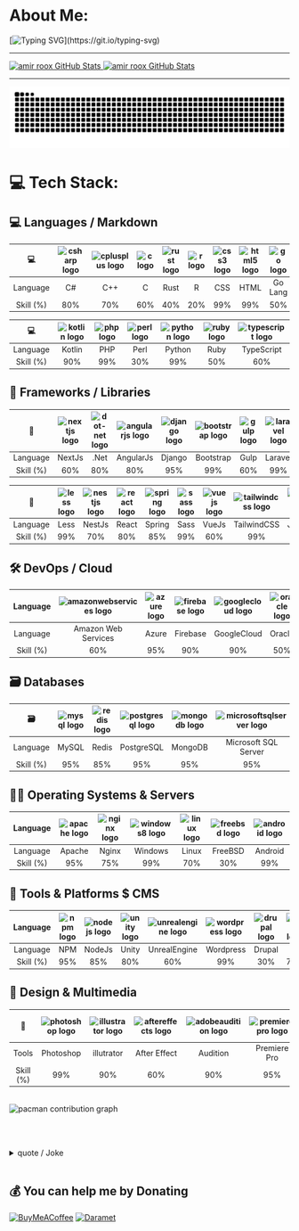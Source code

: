 # About Me:
[![Typing SVG](https://readme-typing-svg.demolab.com?font=Lalezar&duration=3000&pause=500&color=F77171&background=000000&center=true&vCenter=true&multiline=true&repeat=false&width=1000&height=200&lines=.%D9%85%D9%88%D9%81%D9%82+%D8%A8%D8%A7%D8%B4%DB%8C%D8%AF;%F0%9F%91%AF+Passionate+coder+seeking+creative+collaborations.;%F0%9F%8C%B1+I%E2%80%99m+currently+learning+Rust.;%F0%9F%92%AC+Ask+me+about+Web+And+Security.;%F0%9F%94%AD+I%E2%80%99m+currently+working+on+my+StartUp!;Code%2C+create%2C+and+make+a+difference!;Open+source+enthusiast%2C+sharing+knowledge.)](https://git.io/typing-svg)


<hr/>
<a href="https://github.com/amirroox">
  <img width="49%" height="180px" src="https://github-readme-stats-me-amirroox.vercel.app/api?username=amirroox&number_format=long&show=prs_merged_percentage&show_icons=true&line_height=30&rank_icon=github&title_color=de2121&text_color=e0cece&icon_color=c70808&bg_color=22272e" alt="amir roox GitHub Stats" />
</a>
<a href="https://github.com/amirroox">
  <img width="49%" height="180px" src="https://github-readme-stats-me-amirroox.vercel.app/api/top-langs/?username=amirroox&exclude_repo=Bootstrap-Offline&hide=css,html&layout=compact&show_icons=true&title_color=de2121&text_color=e0cece&icon_color=6aa6f8&bg_color=22272e" alt="amir roox GitHub Stats" />
</a>
<hr/>

<picture>
  <source media="(prefers-color-scheme: dark)" srcset="https://raw.githubusercontent.com/amirroox/amirroox/output/github-contribution-grid-snake-dark.svg">
  <source media="(prefers-color-scheme: light)" srcset="https://raw.githubusercontent.com/amirroox/amirroox/output/github-contribution-grid-snake.svg">
  <img alt="github contribution grid snake animation" src="https://raw.githubusercontent.com/amirroox/amirroox/output/github-contribution-grid-snake.svg">
</picture>

<br>

# 💻 Tech Stack:

## 💻 Languages / Markdown

<div align="center">
  
| 💻 | <img src="https://cdn.jsdelivr.net/gh/devicons/devicon/icons/csharp/csharp-original.svg" height="80" alt="csharp logo"  /> | <img src="https://cdn.jsdelivr.net/gh/devicons/devicon/icons/cplusplus/cplusplus-original.svg" height="80" alt="cplusplus logo"  /> | <img src="https://cdn.jsdelivr.net/gh/devicons/devicon/icons/c/c-original.svg" height="80" alt="c logo"  /> | <img src="https://cdn.jsdelivr.net/gh/devicons/devicon/icons/rust/rust-original.svg" height="80" alt="rust logo"  /> | <img src="https://cdn.jsdelivr.net/gh/devicons/devicon/icons/r/r-original.svg" height="80" alt="r logo"  /> | <img src="https://cdn.jsdelivr.net/gh/devicons/devicon/icons/css3/css3-original.svg" height="80" alt="css3 logo"  /> | <img src="https://cdn.jsdelivr.net/gh/devicons/devicon/icons/html5/html5-original.svg" height="80" alt="html5 logo"  /> | <img src="https://cdn.jsdelivr.net/gh/devicons/devicon/icons/go/go-original.svg" height="80" alt="go logo"  /> | <img src="https://cdn.jsdelivr.net/gh/devicons/devicon/icons/java/java-original.svg" height="80" alt="java logo"  /> | <img src="https://cdn.jsdelivr.net/gh/devicons/devicon/icons/javascript/javascript-original.svg" height="80" alt="javascript logo"  /> |
| :---: | :---: | :---: | :---: | :---: | :---: | :---: | :---: | :---: | :---: | :---: |
| Language | C# | C++ | C | Rust | R | CSS | HTML | Go Lang | Java | JavaScript |
| Skill (%) | 80% | 70% | 60% | 40% | 20% | 99% | 99% | 50% | 90% | 90% |

| 💻 | <img src="https://cdn.jsdelivr.net/gh/devicons/devicon/icons/kotlin/kotlin-original.svg" height="80" alt="kotlin logo"  /> | <img src="https://cdn.jsdelivr.net/gh/devicons/devicon/icons/php/php-original.svg" height="80" alt="php logo"  /> | <img src="https://cdn.jsdelivr.net/gh/devicons/devicon/icons/perl/perl-original.svg" height="80" alt="perl logo"  /> | <img src="https://cdn.jsdelivr.net/gh/devicons/devicon/icons/python/python-original.svg" height="80" alt="python logo"  /> | <img src="https://cdn.jsdelivr.net/gh/devicons/devicon/icons/ruby/ruby-original.svg" height="80" alt="ruby logo"  /> | <img src="https://cdn.jsdelivr.net/gh/devicons/devicon/icons/typescript/typescript-original.svg" height="80" alt="typescript logo"  /> |
| :---: | :---: | :---: | :---: | :---: | :---: | :---: |
| Language | Kotlin | PHP | Perl | Python | Ruby | TypeScript |
| Skill (%) | 90% | 99% | 30% | 99% | 50% | 60% |

</div>

<!-- ![C](https://img.shields.io/badge/c-%2300599C.svg?style=for-the-badge&logo=c&logoColor=white&label=50%)
![C#](https://img.shields.io/badge/c%23-%23239120.svg?style=for-the-badge&logo=c-sharp&logoColor=white&label=50%) - 
![C++](https://img.shields.io/badge/c++-%2300599C.svg?style=for-the-badge&logo=c%2B%2B&logoColor=white&label=50%) - 
![CSS3](https://img.shields.io/badge/css3-%231572B6.svg?style=for-the-badge&logo=css3&logoColor=white&label=50%) - 
![Go](https://img.shields.io/badge/go-%2300ADD8.svg?style=for-the-badge&logo=go&logoColor=white&label=50%) - 
![HTML5](https://img.shields.io/badge/html5-%23E34F26.svg?style=for-the-badge&logo=html5&logoColor=white&label=50%) - 
![Java](https://img.shields.io/badge/java-%23ED8B00.svg?style=for-the-badge&logo=java&logoColor=white&label=50%) - 
![JavaScript](https://img.shields.io/badge/javascript-%23323330.svg?style=for-the-badge&logo=javascript&logoColor=%23F7DF1E&label=50%) - 
![Kotlin](https://img.shields.io/badge/kotlin-%230095D5.svg?style=for-the-badge&logo=kotlin&logoColor=white&label=50%) - 
![PHP](https://img.shields.io/badge/php-%23777BB4.svg?style=for-the-badge&logo=php&logoColor=white&label=50%) - 
![Perl](https://img.shields.io/badge/perl-%2339457E.svg?style=for-the-badge&logo=perl&logoColor=white&label=50%) - 
![Python](https://img.shields.io/badge/python-3670A0?style=for-the-badge&logo=python&logoColor=ffdd54&label=50%) - 
![R](https://img.shields.io/badge/r-%23276DC3.svg?style=for-the-badge&logo=r&logoColor=white&label=50%) - 
![Rust](https://img.shields.io/badge/rust-%23000000.svg?style=for-the-badge&logo=rust&logoColor=white&label=50%) - -->

## 🧱 Frameworks / Libraries

<div align="center">

| 🧱 | <img src="https://cdn.jsdelivr.net/gh/devicons/devicon/icons/nextjs/nextjs-original.svg" height="80" alt="nextjs logo"  /> | <img src="https://cdn.simpleicons.org/dotnet/512BD4" height="80" alt="dot-net logo"  /> | <img src="https://cdn.simpleicons.org/angular/DD0031" height="80" alt="angularjs logo"  /> | <img src="https://cdn.jsdelivr.net/gh/devicons/devicon/icons/django/django-plain.svg" height="80" alt="django logo"  /> | <img src="https://cdn.jsdelivr.net/gh/devicons/devicon/icons/bootstrap/bootstrap-original.svg" height="80" alt="bootstrap logo"  /> | <img src="https://cdn.jsdelivr.net/gh/devicons/devicon/icons/gulp/gulp-plain.svg" height="80" alt="gulp logo"  /> | <img src="https://cdn.jsdelivr.net/gh/devicons/devicon/icons/laravel/laravel-original.svg" height="80" alt="laravel logo"  /> | <img src="https://cdn.jsdelivr.net/gh/devicons/devicon/icons/cakephp/cakephp-original.svg" height="80" alt="cakephp logo"  /> | <img src="https://cdn.jsdelivr.net/gh/devicons/devicon/icons/symfony/symfony-original.svg" height="80" alt="symfony logo"  /> | <img src="https://cdn.jsdelivr.net/gh/devicons/devicon/icons/codeigniter/codeigniter-plain.svg" height="80" alt="codeigniter logo"  /> |
| :---: | :---: | :---: | :---: | :---: | :---: | :---: | :---: | :---: | :---: | :---: |
| Language | NextJs | .Net | AngularJs | Django | Bootstrap | Gulp | Laravel | CakePhp | Symfony | CodeIgniter |
| Skill (%) | 60% | 80% | 80% | 95% | 99% | 60% | 99% | 95% | 99% | 99% |

| 🧱 | <img src="https://cdn.jsdelivr.net/gh/devicons/devicon/icons/less/less-plain-wordmark.svg" height="80" alt="less logo"  /> | <img src="https://cdn.jsdelivr.net/gh/devicons/devicon/icons/nestjs/nestjs-original.svg" height="80" alt="nestjs logo"  /> | <img src="https://cdn.jsdelivr.net/gh/devicons/devicon/icons/react/react-original.svg" height="80" alt="react logo"  /> | <img src="https://cdn.jsdelivr.net/gh/devicons/devicon/icons/spring/spring-original.svg" height="80" alt="spring logo"  /> | <img src="https://cdn.jsdelivr.net/gh/devicons/devicon/icons/sass/sass-original.svg" height="80" alt="sass logo"  /> | <img src="https://cdn.jsdelivr.net/gh/devicons/devicon/icons/vuejs/vuejs-original.svg" height="80" alt="vuejs logo"  /> | <img src="https://cdn.jsdelivr.net/gh/devicons/devicon/icons/tailwindcss/tailwindcss-original-wordmark.svg" height="80" alt="tailwindcss logo"  /> | <img src="https://cdn.jsdelivr.net/gh/devicons/devicon/icons/jquery/jquery-original.svg" height="80" alt="jquery logo"  /> | <img src="https://skillicons.dev/icons?i=flask" height="80" alt="flask logo"  /> | <img src="https://cdn.jsdelivr.net/gh/devicons/devicon/icons/fastapi/fastapi-original.svg" height="80" alt="fastapi logo"  /> |
| :---: | :---: | :---: | :---: | :---: | :---: | :---: | :---: | :---: | :---: | :---: |
| Language | Less | NestJs | React | Spring | Sass | VueJs | TailwindCSS | Jquery | Flask | Fastapi |
| Skill (%) | 99% | 70% | 80% | 85% | 99% | 60% | 99% | 99% | 99% | 99% |

</div>
<!-- ![.Net](https://img.shields.io/badge/.NET-5C2D91?style=flat-square&logo=.net&logoColor=white&label=50%25)
![Next JS](https://img.shields.io/badge/Next-black?style=flat-square&logo=next.js&logoColor=white&label=50%25)
![NodeJS](https://img.shields.io/badge/node.js-6DA55F?style=flat-square&logo=node.js&logoColor=white&label=50%25)
![Angular](https://img.shields.io/badge/angular-%23DD0031.svg?style=flat-square&logo=angular&logoColor=white&label=50%25)
![Angular.js](https://img.shields.io/badge/angular.js-%23E23237.svg?style=flat-square&logo=angularjs&logoColor=white&label=50%25)
![Django](https://img.shields.io/badge/django-%23092E20.svg?style=flat-square&logo=django&logoColor=white&label=50%25)
![Bootstrap](https://img.shields.io/badge/bootstrap-%23563D7C.svg?style=flat-square&logo=bootstrap&logoColor=white&label=50%25)
![Express.js](https://img.shields.io/badge/express.js-%23404d59.svg?style=flat-square&logo=express&logoColor=%2361DAFB&label=50%25)
![Gulp](https://img.shields.io/badge/GULP-%23CF4647.svg?style=flat-square&logo=gulp&logoColor=white&label=50%25)
![Laravel](https://img.shields.io/badge/laravel-%23FF2D20.svg?style=flat-square&logo=laravel&logoColor=white&label=50%25)
![Less](https://img.shields.io/badge/less-2B4C80?style=flat-square&logo=less&logoColor=white&label=50%25)
![NestJS](https://img.shields.io/badge/nestjs-%23E0234E.svg?style=flat-square&logo=nestjs&logoColor=white&label=50%25)
![React Native](https://img.shields.io/badge/react_native-%2320232a.svg?style=flat-square&logo=react&logoColor=%2361DAFB&label=50%25)
![React Router](https://img.shields.io/badge/React_Router-CA4245?style=flat-square&logo=react-router&logoColor=white&label=50%25)
![NPM](https://img.shields.io/badge/NPM-%23000000.svg?style=flat-square&logo=npm&logoColor=white&label=50%25)
![React](https://img.shields.io/badge/react-%2320232a.svg?style=flat-square&logo=react&logoColor=%2361DAFB&label=50%25)
![Spring](https://img.shields.io/badge/spring-%236DB33F.svg?style=flat-square&logo=spring&logoColor=white&label=50%25)
![SASS](https://img.shields.io/badge/SASS-hotpink.svg?style=flat-square&logo=SASS&logoColor=white&label=50%25)
![Vue.js](https://img.shields.io/badge/vuejs-%2335495e.svg?style=flat-square&logo=vuedotjs&logoColor=%234FC08D&label=50%25) -->

## 🛠 DevOps / Cloud

<div align="center">

| Language | <img src="https://cdn.jsdelivr.net/gh/devicons/devicon/icons/amazonwebservices/amazonwebservices-line-wordmark.svg" height="80" alt="amazonwebservices logo"  /> | <img src="https://cdn.jsdelivr.net/gh/devicons/devicon/icons/azure/azure-original.svg" height="80" alt="azure logo"  /> | <img src="https://cdn.jsdelivr.net/gh/devicons/devicon/icons/firebase/firebase-plain.svg" height="80" alt="firebase logo"  /> | <img src="https://cdn.jsdelivr.net/gh/devicons/devicon/icons/googlecloud/googlecloud-original.svg" height="80" alt="googlecloud logo"  /> | <img src="https://cdn.jsdelivr.net/gh/devicons/devicon/icons/oracle/oracle-original.svg" height="80" alt="oracle logo"  /> |
| :---: | :---: | :---: | :---: | :---: | :---: |
| Language | Amazon Web Services | Azure | Firebase | GoogleCloud | Oracle |
| Skill (%) | 60% | 95% | 90% | 90% | 50% |

</div>
<!-- ![AWS](https://img.shields.io/badge/AWS-%23FF9900.svg?style=flat-square&logo=amazon-aws&logoColor=white&label=50%25)
![Azure](https://img.shields.io/badge/azure-%230072C6.svg?style=flat-square&logo=azure-devops&logoColor=white&label=50%25)
![Firebase](https://img.shields.io/badge/firebase-%23039BE5.svg?style=flat-square&logo=firebase&label=50%25)
![Google Cloud](https://img.shields.io/badge/Google%20Cloud-%234285F4.svg?style=flat-square&logo=google-cloud&logoColor=white&label=50%25)
![Oracle](https://img.shields.io/badge/Oracle-F80000?style=flat-square&logo=oracle&logoColor=white&label=50%25)
![AquaSec](https://img.shields.io/badge/aqua-%231904DA.svg?style=flat-square&logo=aqua&logoColor=#0018A8&label=50%25) -->

## 🗃️ Databases

<div align="center">

| 🗃️ | <img src="https://cdn.jsdelivr.net/gh/devicons/devicon/icons/mysql/mysql-original.svg" height="80" alt="mysql logo"  /> | <img src="https://cdn.jsdelivr.net/gh/devicons/devicon/icons/redis/redis-original.svg" height="80" alt="redis logo"  /> | <img src="https://cdn.jsdelivr.net/gh/devicons/devicon/icons/postgresql/postgresql-original.svg" height="80" alt="postgresql logo"  /> | <img src="https://cdn.jsdelivr.net/gh/devicons/devicon/icons/mongodb/mongodb-original.svg" height="80" alt="mongodb logo"  /> | <img src="https://cdn.jsdelivr.net/gh/devicons/devicon/icons/microsoftsqlserver/microsoftsqlserver-plain.svg" height="80" alt="microsoftsqlserver logo"  /> | <img src="https://cdn.jsdelivr.net/gh/devicons/devicon/icons/sqlite/sqlite-original.svg" height="80" alt="sqlite logo"  /> |
| :---: | :---: | :---: | :---: | :---: | :---: | :---: |
| Language | MySQL | Redis | PostgreSQL | MongoDB | Microsoft SQL Server | Sqlite |
| Skill (%) | 95% | 85% | 95% | 95% | 95% | 95% |

</div>
<!-- ![MariaDB](https://img.shields.io/badge/MariaDB-003545?style=flat-square&logo=mariadb&logoColor=white&label=50%25)
![Redis](https://img.shields.io/badge/redis-%23DD0031.svg?style=flat-square&logo=redis&logoColor=white&label=50%25)
![SQLite](https://img.shields.io/badge/sqlite-%2307405e.svg?style=flat-square&logo=sqlite&logoColor=white&label=50%25)
![MySQL](https://img.shields.io/badge/mysql-%2300f.svg?style=flat-square&logo=mysql&logoColor=white&label=50%25)
![Postgres](https://img.shields.io/badge/postgres-%23316192.svg?style=flat-square&logo=postgresql&logoColor=white&label=50%25) -->

## 🧑‍💻 Operating Systems & Servers

<div align="center">

| Language | <img src="https://cdn.jsdelivr.net/gh/devicons/devicon/icons/apache/apache-original.svg" height="80" alt="apache logo"  /> | <img src="https://cdn.jsdelivr.net/gh/devicons/devicon/icons/nginx/nginx-original.svg" height="80" alt="nginx logo"  /> | <img src="https://cdn.jsdelivr.net/gh/devicons/devicon/icons/windows8/windows8-original.svg" height="80" alt="windows8 logo"  /> | <img src="https://cdn.jsdelivr.net/gh/devicons/devicon/icons/linux/linux-original.svg" height="80" alt="linux logo"  /> | <img src="https://cdn.simpleicons.org/freebsd/AB2B28" height="80" alt="freebsd logo"  /> | <img src="https://cdn.jsdelivr.net/gh/devicons/devicon/icons/android/android-original.svg" height="80" alt="android logo"  /> |
| :---: | :---: | :---: | :---: | :---: | :---: | :---: |
| Language | Apache | Nginx | Windows | Linux | FreeBSD | Android |
| Skill (%) | 95% | 75% | 99% | 70% | 30% | 99% |

</div>
<!-- ![LINUX](https://img.shields.io/badge/Linux-FCC624?style=flat-square&logo=linux&logoColor=black&label=50%25)
![Apache](https://img.shields.io/badge/apache-%23D42029.svg?style=flat-square&logo=apache&logoColor=white&label=50%25)
![Nginx](https://img.shields.io/badge/nginx-%23009639.svg?style=flat-square&logo=nginx&logoColor=white&label=50%25)
![ANDROID](https://img.shields.io/badge/android-%2320232a.svg?style=flat-square&logo=android&logoColor=%a4c639&label=50%25) -->

## 🧰 Tools & Platforms $ CMS

<div align="center">

| Language | <img src="https://cdn.jsdelivr.net/gh/devicons/devicon/icons/npm/npm-original-wordmark.svg" height="80" alt="npm logo"  /> | <img src="https://cdn.jsdelivr.net/gh/devicons/devicon/icons/nodejs/nodejs-original.svg" height="80" alt="nodejs logo"  /> | <img src="https://cdn.jsdelivr.net/gh/devicons/devicon/icons/unity/unity-original.svg" height="80" alt="unity logo"  /> | <img src="https://skillicons.dev/icons?i=unreal" height="80" alt="unrealengine logo"  /> | <img src="https://skillicons.dev/icons?i=wordpress" height="80" alt="wordpress logo"  /> | <img src="https://cdn.jsdelivr.net/gh/devicons/devicon/icons/drupal/drupal-original.svg" height="80" alt="drupal logo"  /> | <img src="https://cdn.jsdelivr.net/gh/devicons/devicon/icons/git/git-original.svg" height="80" alt="git logo"  /> | <img src="https://cdn.jsdelivr.net/gh/devicons/devicon/icons/github/github-original.svg" height="80" alt="github logo"  /> | <img src="https://cdn.jsdelivr.net/gh/devicons/devicon/icons/gitlab/gitlab-original.svg" height="80" alt="gitlab logo"  /> |
| :---: | :---: | :---: | :---: | :---: | :---: | :---: | :---: | :---: | :---: |
| Language | NPM | NodeJs | Unity | UnrealEngine | Wordpress | Drupal | Git | Github | Gitlab |
| Skill (%) | 95% | 85% | 80% | 60% | 99% | 30% | 70% | 70% | 50% |

</div>
<!-- ![Next JS](https://img.shields.io/badge/Next-black?style=flat-square&logo=next.js&logoColor=white&label=50%25)
![NodeJS](https://img.shields.io/badge/node.js-6DA55F?style=flat-square&logo=node.js&logoColor=white&label=50%25)
![SciPy](https://img.shields.io/badge/SciPy-%230C55A5.svg?style=flat-square&logo=scipy&logoColor=white&label=50%25)
![Notion](https://img.shields.io/badge/Notion-%23000000.svg?style=flat-square&logo=notion&logoColor=white&label=50%25) -->

## 🎨 Design & Multimedia

<div align="center">

| 🎨 | <img src="https://cdn.jsdelivr.net/gh/devicons/devicon/icons/photoshop/photoshop-plain.svg" height="80" alt="photoshop logo"  /> | <img src="https://cdn.jsdelivr.net/gh/devicons/devicon/icons/illustrator/illustrator-plain.svg" height="80" alt="illustrator logo"  /> | <img src="https://cdn.jsdelivr.net/gh/devicons/devicon/icons/aftereffects/aftereffects-original.svg" height="80" alt="aftereffects logo"  /> | <img src="https://skillicons.dev/icons?i=au" height="80" alt="adobeaudition logo"  /> | <img src="https://cdn.jsdelivr.net/gh/devicons/devicon/icons/premierepro/premierepro-plain.svg" height="80" alt="premierepro logo"  /> | <img src="https://cdn.jsdelivr.net/gh/devicons/devicon/icons/xd/xd-plain.svg" height="80" alt="xd logo"  /> | <img src="https://cdn.jsdelivr.net/gh/devicons/devicon/icons/canva/canva-original.svg" height="80" alt="canva logo"  /> | <img src="https://cdn.jsdelivr.net/gh/devicons/devicon/icons/figma/figma-original.svg" height="80" alt="figma logo"  /> | <img src="https://cdn.jsdelivr.net/gh/devicons/devicon/icons/blender/blender-original.svg" height="80" alt="blender logo"  /> | <img src="https://cdn.jsdelivr.net/gh/devicons/devicon/icons/gimp/gimp-original.svg" height="80" alt="gimp logo"  /> |
| :---: | :---: | :---: | :---: | :---: | :---: | :---: | :---: | :---: | :---: | :---: |
| Tools | Photoshop | illutrator | After Effect | Audition | Premiere Pro | Adobe XD | Canva | Figma | Blender | GIMP |
| Skill (%) | 99% | 90% | 60% | 90% | 95% | 99% | 99% | 99% | 50% | 99% |

</div>
<!-- ![Adobe After Effects](https://img.shields.io/badge/Adobe%20After%20Effects-9999FF.svg?style=flat-square&logo=Adobe%20After%20Effects&logoColor=white&label=50%25)
![Adobe Audition](https://img.shields.io/badge/Adobe%20Audition-9999FF.svg?style=flat-square&logo=Adobe%20Audition&logoColor=white&label=50%25)
![Adobe Dreamweaver](https://img.shields.io/badge/Adobe%20Dreamweaver-FF61F6.svg?style=flat-square&logo=Adobe%20Dreamweaver&logoColor=white&label=50%25)
![Adobe Illustrator](https://img.shields.io/badge/adobeillustrator-%23FF9A00.svg?style=flat-square&logo=adobeillustrator&logoColor=white&label=50%25)
![Adobe InDesign](https://img.shields.io/badge/Adobe%20InDesign-49021F?style=flat-square&logo=adobeindesign&logoColor=white&label=50%25)
![Adobe Lightroom](https://img.shields.io/badge/Adobe%20Lightroom-31A8FF.svg?style=flat-square&logo=Adobe%20Lightroom&logoColor=white&label=50%25)
![Adobe Photoshop](https://img.shields.io/badge/adobephotoshop-%2331A8FF.svg?style=flat-square&logo=adobephotoshop&logoColor=white&label=50%25)
![Adobe Premiere Pro](https://img.shields.io/badge/Adobe%20Premiere%20Pro-9999FF.svg?style=flat-square&logo=Adobe%20Premiere%20Pro&logoColor=white&label=50%25)
![Adobe XD](https://img.shields.io/badge/Adobe%20XD-470137?style=flat-square&logo=Adobe%20XD&logoColor=#FF61F6&label=50%25)
![Canva](https://img.shields.io/badge/Canva-%2300C4CC.svg?style=flat-square&logo=Canva&logoColor=white&label=50%25)
![Figma](https://img.shields.io/badge/figma-%23F24E1E.svg?style=flat-square&logo=figma&logoColor=white&label=50%25) -->

<br>

<picture>
  <source media="(prefers-color-scheme: dark)" srcset="https://raw.githubusercontent.com/amirroox/amirroox/output/pacman-contribution-graph-dark.svg">
  <source media="(prefers-color-scheme: light)" srcset="https://raw.githubusercontent.com/amirroox/amirroox/output/pacman-contribution-graph.svg">
  <img alt="pacman contribution graph" src="https://raw.githubusercontent.com/amirroox/amirroox/output/pacman-contribution-graph.svg">
</picture>

<br><br>
<!--<div align="center">
  <a href="https://spotify-github-profile.vercel.app/api/view?uid=31mbk7xcyclmq4fy7tjtfqlczd4u&redirect=true">
    <img width="50%" src="https://spotify-github-profile.vercel.app/api/view?uid=31mbk7xcyclmq4fy7tjtfqlczd4u&cover_image=true&theme=default&show_offline=false&background_color=121212&interchange=false" alt="spotify-github-profile">
  </a>
</div>-->
<details>
  <summary>quote / Joke</summary>
    <div align="center">
      <a href="https://quotes-github-readme.vercel.app/api?type=horizontal&theme=nord">
        <img src="https://quotes-github-readme.vercel.app/api?type=horizontal&theme=nord" />
      </a>
    </div>
    <div align="center">
      <a href="https://quotes-github-readme.vercel.app/api?type=horizontal&theme=nord">
        <img width="100%" src="https://readme-jokes.vercel.app/api" alt="Jokes Card" />
      </a>
    </div>
</details>


<br>

## 💰 You can help me by Donating
[![BuyMeACoffee](https://img.shields.io/badge/Buy%20Me%20a%20Coffee-ffdd00?style=for-the-badge&logo=buy-me-a-coffee&logoColor=black)](https://buymeacoffee.com/amirroox) [![Daramet](https://img.shields.io/badge/Daramet-yellow?style=for-the-badge&logo=buy-me-a-coffee&logoColor=black)](https://daramet.com/amirroox) 
